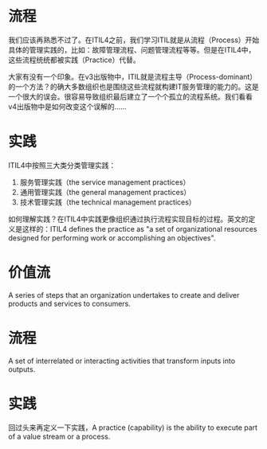 # 流程

我们应该再熟悉不过了。在ITIL4之前，我们学习ITIL就是从流程（Process）开始具体的管理实践的，比如：故障管理流程、问题管理流程等等。但是在ITIL4中，这些流程统统都被实践（Practice）代替。

大家有没有一个印象。在v3出版物中，ITIL就是流程主导（Process-dominant）的一个方法？的确大多数组织也是围绕这些流程就构建IT服务管理的能力的。这是一个很大的误会。很容易导致组织最后建立了一个个孤立的流程系统。我们看看v4出版物中是如何改变这个误解的......

# 实践

ITIL4中按照三大类分类管理实践：
1. 服务管理实践（the service management practices）
2. 通用管理实践（the general management practices）
3. 技术管理实践（the technical management practices）

如何理解实践？在ITIL4中实践更像组织通过执行流程实现目标的过程。英文的定义是这样的：ITIL4 defines the practice as "a set of organizational resources designed for performing work or accomplishing an objectives".

# 价值流

A series of steps that an organization undertakes to create and deliver products and services to consumers.

# 流程

A set of interrelated or interacting activities that transform inputs into outputs.

# 实践

回过头来再定义一下实践，A practice (capability) is the ability to execute part of a value stream or a process.
